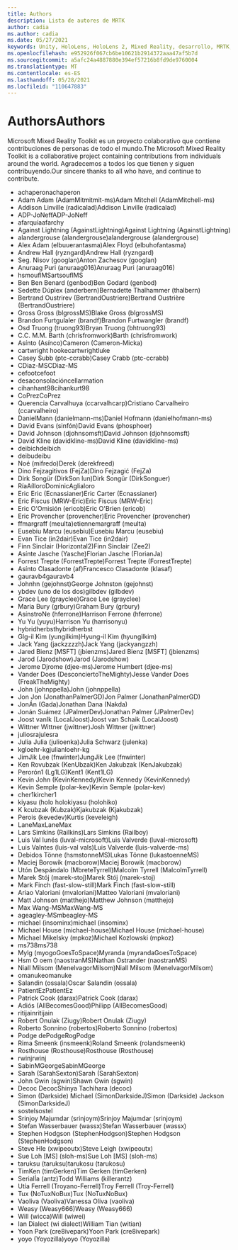 ```yaml
---
title: Authors
description: Lista de autores de MRTK
author: cadia
ms.author: cadia
ms.date: 05/27/2021
keywords: Unity, HoloLens, HoloLens 2, Mixed Reality, desarrollo, MRTK, C#, Colaboradores, Comunidad
ms.openlocfilehash: e952926f067cb6be10621b2914372aaa47af5b7d
ms.sourcegitcommit: a5afc24a4887880e394ef57216b8fd9de9760004
ms.translationtype: MT
ms.contentlocale: es-ES
ms.lasthandoff: 05/28/2021
ms.locfileid: "110647883"
---
```

# <a name="authors"></a><span data-ttu-id="85f78-104">Authors</span><span class="sxs-lookup"><span data-stu-id="85f78-104">Authors</span></span>

<span data-ttu-id="85f78-105">Microsoft Mixed Reality Toolkit es un proyecto colaborativo que contiene contribuciones de personas de todo el mundo.</span><span class="sxs-lookup"><span data-stu-id="85f78-105">The Microsoft Mixed Reality Toolkit is a collaborative project containing contributions from individuals around the world.</span></span> <span data-ttu-id="85f78-106">Agradecemos a todos los que tienen y siguen contribuyendo.</span><span class="sxs-lookup"><span data-stu-id="85f78-106">Our sincere thanks to all who have, and continue to contribute.</span></span>

- <span data-ttu-id="85f78-107">achaperon</span><span class="sxs-lookup"><span data-stu-id="85f78-107">achaperon</span></span>
- <span data-ttu-id="85f78-108">Adam Adam (AdamMitmitmit-ms)</span><span class="sxs-lookup"><span data-stu-id="85f78-108">Adam Mitchell (AdamMitchell-ms)</span></span>
- <span data-ttu-id="85f78-109">Addison Linville (radicalad)</span><span class="sxs-lookup"><span data-stu-id="85f78-109">Addison Linville (radicalad)</span></span>
- <span data-ttu-id="85f78-110">ADP-JoNeff</span><span class="sxs-lookup"><span data-stu-id="85f78-110">ADP-JoNeff</span></span>
- <span data-ttu-id="85f78-111">afarquía</span><span class="sxs-lookup"><span data-stu-id="85f78-111">afarchy</span></span>
- <span data-ttu-id="85f78-112">Against Lightning (AgainstLightning)</span><span class="sxs-lookup"><span data-stu-id="85f78-112">Against Lightning (AgainstLightning)</span></span>
- <span data-ttu-id="85f78-113">alandergrouse (alandergrouse)</span><span class="sxs-lookup"><span data-stu-id="85f78-113">alandergrouse (alandergrouse)</span></span>
- <span data-ttu-id="85f78-114">Alex Adam (elbuuerantasma)</span><span class="sxs-lookup"><span data-stu-id="85f78-114">Alex Floyd (elbuhofantasma)</span></span>
- <span data-ttu-id="85f78-115">Andrew Hall (ryzngard)</span><span class="sxs-lookup"><span data-stu-id="85f78-115">Andrew Hall (ryzngard)</span></span>
- <span data-ttu-id="85f78-116">Seg. Nisov (googlan)</span><span class="sxs-lookup"><span data-stu-id="85f78-116">Anton Zachesov (googlan)</span></span>
- <span data-ttu-id="85f78-117">Anuraag Puri (anuraag016)</span><span class="sxs-lookup"><span data-stu-id="85f78-117">Anuraag Puri (anuraag016)</span></span>
- <span data-ttu-id="85f78-118">hsmouflMS</span><span class="sxs-lookup"><span data-stu-id="85f78-118">artsouflMS</span></span>
- <span data-ttu-id="85f78-119">Ben Ben Benard (genbod)</span><span class="sxs-lookup"><span data-stu-id="85f78-119">Ben Godard (genbod)</span></span>
- <span data-ttu-id="85f78-120">Sedette Dúplex (anderbern)</span><span class="sxs-lookup"><span data-stu-id="85f78-120">Bernadette Thalhammer (thalbern)</span></span>
- <span data-ttu-id="85f78-121">Bertrand Oustrirev (BertrandOustriere)</span><span class="sxs-lookup"><span data-stu-id="85f78-121">Bertrand Oustrière (BertrandOustriere)</span></span>
- <span data-ttu-id="85f78-122">Gross Gross (blgrossMS)</span><span class="sxs-lookup"><span data-stu-id="85f78-122">Blake Gross (blgrossMS)</span></span>
- <span data-ttu-id="85f78-123">Brandon Furtgulaler (brandf)</span><span class="sxs-lookup"><span data-stu-id="85f78-123">Brandon Furtwangler (brandf)</span></span>
- <span data-ttu-id="85f78-124">Osd Truong (truong93)</span><span class="sxs-lookup"><span data-stu-id="85f78-124">Bryan Truong (bhtruong93)</span></span>
- <span data-ttu-id="85f78-125">C.</span><span class="sxs-lookup"><span data-stu-id="85f78-125">C.</span></span> <span data-ttu-id="85f78-126">M.</span><span class="sxs-lookup"><span data-stu-id="85f78-126">M.</span></span> <span data-ttu-id="85f78-127">Barth (chrisfromwork)</span><span class="sxs-lookup"><span data-stu-id="85f78-127">Barth (chrisfromwork)</span></span>
- <span data-ttu-id="85f78-128">Asínto (Asínco)</span><span class="sxs-lookup"><span data-stu-id="85f78-128">Cameron (Cameron-Micka)</span></span>
- <span data-ttu-id="85f78-129">cartwright hooke</span><span class="sxs-lookup"><span data-stu-id="85f78-129">cartwrightluke</span></span>
- <span data-ttu-id="85f78-130">Casey Subb (ptc-ccrabb)</span><span class="sxs-lookup"><span data-stu-id="85f78-130">Casey Crabb (ptc-ccrabb)</span></span>
- <span data-ttu-id="85f78-131">CDiaz-MS</span><span class="sxs-lookup"><span data-stu-id="85f78-131">CDiaz-MS</span></span>
- <span data-ttu-id="85f78-132">cefoot</span><span class="sxs-lookup"><span data-stu-id="85f78-132">cefoot</span></span>
- <span data-ttu-id="85f78-133">desaconsolación</span><span class="sxs-lookup"><span data-stu-id="85f78-133">cellarmation</span></span>
- <span data-ttu-id="85f78-134">cihanhant98</span><span class="sxs-lookup"><span data-stu-id="85f78-134">cihankurt98</span></span>
- <span data-ttu-id="85f78-135">CoPrez</span><span class="sxs-lookup"><span data-stu-id="85f78-135">CoPrez</span></span>
- <span data-ttu-id="85f78-136">Querencia Carvalhuya (ccarvalhcarp)</span><span class="sxs-lookup"><span data-stu-id="85f78-136">Cristiano Carvalheiro (ccarvalheiro)</span></span>
- <span data-ttu-id="85f78-137">DanielMann (danielmann-ms)</span><span class="sxs-lookup"><span data-stu-id="85f78-137">Daniel Hofmann (danielhofmann-ms)</span></span>
- <span data-ttu-id="85f78-138">David Evans (sinfón)</span><span class="sxs-lookup"><span data-stu-id="85f78-138">David Evans (phosphoer)</span></span>
- <span data-ttu-id="85f78-139">David Johnson (djohnsomsft)</span><span class="sxs-lookup"><span data-stu-id="85f78-139">David Johnson (djohnsomsft)</span></span>
- <span data-ttu-id="85f78-140">David Kline (davidkline-ms)</span><span class="sxs-lookup"><span data-stu-id="85f78-140">David Kline (davidkline-ms)</span></span>
- <span data-ttu-id="85f78-141">deibich</span><span class="sxs-lookup"><span data-stu-id="85f78-141">deibich</span></span>
- <span data-ttu-id="85f78-142">deibu</span><span class="sxs-lookup"><span data-stu-id="85f78-142">deibu</span></span>
- <span data-ttu-id="85f78-143">Noé (mifredo)</span><span class="sxs-lookup"><span data-stu-id="85f78-143">Derek (derekfreed)</span></span>
- <span data-ttu-id="85f78-144">Dino Fejzagitivos (FejZa)</span><span class="sxs-lookup"><span data-stu-id="85f78-144">Dino Fejzagić (FejZa)</span></span>
- <span data-ttu-id="85f78-145">Dirk Songür (DirkSon lun)</span><span class="sxs-lookup"><span data-stu-id="85f78-145">Dirk Songür (DirkSonguer)</span></span>
- <span data-ttu-id="85f78-146">RíaAílloro</span><span class="sxs-lookup"><span data-stu-id="85f78-146">DominicAglialoro</span></span>
- <span data-ttu-id="85f78-147">Eric Eric (Ecnassianer)</span><span class="sxs-lookup"><span data-stu-id="85f78-147">Eric Carter (Ecnassianer)</span></span>
- <span data-ttu-id="85f78-148">Eric Fiscus (MRW-Eric)</span><span class="sxs-lookup"><span data-stu-id="85f78-148">Eric Fiscus (MRW-Eric)</span></span>
- <span data-ttu-id="85f78-149">Eric O'Omisión (ericob)</span><span class="sxs-lookup"><span data-stu-id="85f78-149">Eric O'Brien (ericob)</span></span>
- <span data-ttu-id="85f78-150">Eric Provencher (provencher)</span><span class="sxs-lookup"><span data-stu-id="85f78-150">Eric Provencher (provencher)</span></span>
- <span data-ttu-id="85f78-151">ffmargraff (meulta)</span><span class="sxs-lookup"><span data-stu-id="85f78-151">etiennemargraff (meulta)</span></span>
- <span data-ttu-id="85f78-152">Eusebiu Marcu (eusebiu)</span><span class="sxs-lookup"><span data-stu-id="85f78-152">Eusebiu Marcu (eusebiu)</span></span>
- <span data-ttu-id="85f78-153">Evan Tice (in2dair)</span><span class="sxs-lookup"><span data-stu-id="85f78-153">Evan Tice (in2dair)</span></span>
- <span data-ttu-id="85f78-154">Finn Sinclair (Horizontal2)</span><span class="sxs-lookup"><span data-stu-id="85f78-154">Finn Sinclair (Zee2)</span></span>
- <span data-ttu-id="85f78-155">Asínte Jasche (Yasche)</span><span class="sxs-lookup"><span data-stu-id="85f78-155">Florian Jasche (FlorianJa)</span></span>
- <span data-ttu-id="85f78-156">Forrest Trepte (ForrestTrepte)</span><span class="sxs-lookup"><span data-stu-id="85f78-156">Forrest Trepte (ForrestTrepte)</span></span>
- <span data-ttu-id="85f78-157">Asínto Clasadonte (af)</span><span class="sxs-lookup"><span data-stu-id="85f78-157">Francesco Clasadonte (klasaf)</span></span>
- <span data-ttu-id="85f78-158">gauravb4</span><span class="sxs-lookup"><span data-stu-id="85f78-158">gauravb4</span></span>
- <span data-ttu-id="85f78-159">Johnhn (gejohnst)</span><span class="sxs-lookup"><span data-stu-id="85f78-159">George Johnston (gejohnst)</span></span>
- <span data-ttu-id="85f78-160">ybdev (uno de los dos)</span><span class="sxs-lookup"><span data-stu-id="85f78-160">gilbdev (gilbdev)</span></span>
- <span data-ttu-id="85f78-161">Grace Lee (grayclee)</span><span class="sxs-lookup"><span data-stu-id="85f78-161">Grace Lee (grayclee)</span></span>
- <span data-ttu-id="85f78-162">Maria Bury (grbury)</span><span class="sxs-lookup"><span data-stu-id="85f78-162">Graham Bury (grbury)</span></span>
- <span data-ttu-id="85f78-163">AsínstroNe (hferrone)</span><span class="sxs-lookup"><span data-stu-id="85f78-163">Harrison Ferrone (hferrone)</span></span>
- <span data-ttu-id="85f78-164">Yu Yu (yuyu)</span><span class="sxs-lookup"><span data-stu-id="85f78-164">Harrison Yu (harrisonyu)</span></span>
- <span data-ttu-id="85f78-165">hybridherbst</span><span class="sxs-lookup"><span data-stu-id="85f78-165">hybridherbst</span></span>
- <span data-ttu-id="85f78-166">Glg-il Kim (yungilkim)</span><span class="sxs-lookup"><span data-stu-id="85f78-166">Hyung-il Kim (hyungilkim)</span></span>
- <span data-ttu-id="85f78-167">Jack Yang (jackzzzzh)</span><span class="sxs-lookup"><span data-stu-id="85f78-167">Jack Yang (jackyangzzh)</span></span>
- <span data-ttu-id="85f78-168">Jared Bienz [MSFT] (jbienzms)</span><span class="sxs-lookup"><span data-stu-id="85f78-168">Jared Bienz [MSFT] (jbienzms)</span></span>
- <span data-ttu-id="85f78-169">Jarod (Jarodshow)</span><span class="sxs-lookup"><span data-stu-id="85f78-169">Jarod (Jarodshow)</span></span>
- <span data-ttu-id="85f78-170">Jerome Djrome (djee-ms)</span><span class="sxs-lookup"><span data-stu-id="85f78-170">Jerome Humbert (djee-ms)</span></span>
- <span data-ttu-id="85f78-171">Vander Does (DesconciertoTheMighty)</span><span class="sxs-lookup"><span data-stu-id="85f78-171">Jesse Vander Does (FreakTheMighty)</span></span>
- <span data-ttu-id="85f78-172">John (johnppella)</span><span class="sxs-lookup"><span data-stu-id="85f78-172">John (johnppella)</span></span>
- <span data-ttu-id="85f78-173">Jon Jon (JonathanPalmerGD)</span><span class="sxs-lookup"><span data-stu-id="85f78-173">Jon Palmer (JonathanPalmerGD)</span></span>
- <span data-ttu-id="85f78-174">JonÁn (Gada)</span><span class="sxs-lookup"><span data-stu-id="85f78-174">Jonathan Dana (Nakda)</span></span>
- <span data-ttu-id="85f78-175">Jonán Suámez (JPalmerDev)</span><span class="sxs-lookup"><span data-stu-id="85f78-175">Jonathan Palmer (JPalmerDev)</span></span>
- <span data-ttu-id="85f78-176">Joost vanIk (LocalJoost)</span><span class="sxs-lookup"><span data-stu-id="85f78-176">Joost van Schaik (LocalJoost)</span></span>
- <span data-ttu-id="85f78-177">Wittner Wittner (jwittner)</span><span class="sxs-lookup"><span data-stu-id="85f78-177">Josh Wittner (jwittner)</span></span>
- <span data-ttu-id="85f78-178">juliosra</span><span class="sxs-lookup"><span data-stu-id="85f78-178">julesra</span></span>
- <span data-ttu-id="85f78-179">Julia Julia (julioenka)</span><span class="sxs-lookup"><span data-stu-id="85f78-179">Julia Schwarz (julenka)</span></span>
- <span data-ttu-id="85f78-180">kgloehr-kg</span><span class="sxs-lookup"><span data-stu-id="85f78-180">julianloehr-kg</span></span>
- <span data-ttu-id="85f78-181">JimJik Lee (fnwinter)</span><span class="sxs-lookup"><span data-stu-id="85f78-181">JungJik Lee (fnwinter)</span></span>
- <span data-ttu-id="85f78-182">Ken Rovubzak (KenUbzak)</span><span class="sxs-lookup"><span data-stu-id="85f78-182">Ken Jakubzak (KenJakubzak)</span></span>
- <span data-ttu-id="85f78-183">Perorón1 (Lg1LG)</span><span class="sxs-lookup"><span data-stu-id="85f78-183">Kent1 (Kent1LG)</span></span>
- <span data-ttu-id="85f78-184">Kevin John (KevinKennedy)</span><span class="sxs-lookup"><span data-stu-id="85f78-184">Kevin Kennedy (KevinKennedy)</span></span>
- <span data-ttu-id="85f78-185">Kevin Semple (polar-kev)</span><span class="sxs-lookup"><span data-stu-id="85f78-185">Kevin Semple (polar-kev)</span></span>
- <span data-ttu-id="85f78-186">cher1</span><span class="sxs-lookup"><span data-stu-id="85f78-186">kircher1</span></span>
- <span data-ttu-id="85f78-187">kiyasu (holo holo</span><span class="sxs-lookup"><span data-stu-id="85f78-187">kiyasu (holohiko)</span></span>
- <span data-ttu-id="85f78-188">K kcubzak (Kubzak)</span><span class="sxs-lookup"><span data-stu-id="85f78-188">Kjakubzak (Kjakubzak)</span></span>
- <span data-ttu-id="85f78-189">Perois (kevedev)</span><span class="sxs-lookup"><span data-stu-id="85f78-189">Kurtis (keveleigh)</span></span>
- <span data-ttu-id="85f78-190">LaneMax</span><span class="sxs-lookup"><span data-stu-id="85f78-190">LaneMax</span></span>
- <span data-ttu-id="85f78-191">Lars Simkins (Railkins)</span><span class="sxs-lookup"><span data-stu-id="85f78-191">Lars Simkins (Railboy)</span></span>
- <span data-ttu-id="85f78-192">Luis Val lunés (luval-microsoft)</span><span class="sxs-lookup"><span data-stu-id="85f78-192">Luis Valverde (luval-microsoft)</span></span>
- <span data-ttu-id="85f78-193">Luis Valntes (luis-val vals)</span><span class="sxs-lookup"><span data-stu-id="85f78-193">Luis Valverde (luis-valverde-ms)</span></span>
- <span data-ttu-id="85f78-194">Debidos Tönne (hsmstonneMS)</span><span class="sxs-lookup"><span data-stu-id="85f78-194">Lukas Tönne (lukastoenneMS)</span></span>
- <span data-ttu-id="85f78-195">Maciej Borowik (macborow)</span><span class="sxs-lookup"><span data-stu-id="85f78-195">Maciej Borowik (macborow)</span></span>
- <span data-ttu-id="85f78-196">Utón Despándalo (MbreteTyrrell)</span><span class="sxs-lookup"><span data-stu-id="85f78-196">Malcolm Tyrrell (MalcolmTyrrell)</span></span>
- <span data-ttu-id="85f78-197">Marek Stój (marek-stoj)</span><span class="sxs-lookup"><span data-stu-id="85f78-197">Marek Stój (marek-stoj)</span></span>
- <span data-ttu-id="85f78-198">Mark Finch (fast-slow-still)</span><span class="sxs-lookup"><span data-stu-id="85f78-198">Mark Finch (fast-slow-still)</span></span>
- <span data-ttu-id="85f78-199">Ariao Valoriani (mvaloriani)</span><span class="sxs-lookup"><span data-stu-id="85f78-199">Matteo Valoriani (mvaloriani)</span></span>
- <span data-ttu-id="85f78-200">Matt Johnson (matthejo)</span><span class="sxs-lookup"><span data-stu-id="85f78-200">Matthew Johnson (matthejo)</span></span>
- <span data-ttu-id="85f78-201">Max Wang-MS</span><span class="sxs-lookup"><span data-stu-id="85f78-201">MaxWang-MS</span></span>
- <span data-ttu-id="85f78-202">ageagley-MS</span><span class="sxs-lookup"><span data-stu-id="85f78-202">mbeagley-MS</span></span>
- <span data-ttu-id="85f78-203">michael (insominx)</span><span class="sxs-lookup"><span data-stu-id="85f78-203">michael (insominx)</span></span>
- <span data-ttu-id="85f78-204">Michael House (michael-house)</span><span class="sxs-lookup"><span data-stu-id="85f78-204">Michael House (michael-house)</span></span>
- <span data-ttu-id="85f78-205">Michael Mikelsky (mpkoz)</span><span class="sxs-lookup"><span data-stu-id="85f78-205">Michael Kozlowski (mpkoz)</span></span>
- <span data-ttu-id="85f78-206">ms738</span><span class="sxs-lookup"><span data-stu-id="85f78-206">ms738</span></span>
- <span data-ttu-id="85f78-207">Mylg (myogoGoesToSpace)</span><span class="sxs-lookup"><span data-stu-id="85f78-207">Myranda (myrandaGoesToSpace)</span></span>
- <span data-ttu-id="85f78-208">Hsm O oem (naostranMS)</span><span class="sxs-lookup"><span data-stu-id="85f78-208">Nathan Ostrander (naostranMS)</span></span>
- <span data-ttu-id="85f78-209">Niall Milsom (MenelvagorMilsom)</span><span class="sxs-lookup"><span data-stu-id="85f78-209">Niall Milsom (MenelvagorMilsom)</span></span>
- <span data-ttu-id="85f78-210">omanuke</span><span class="sxs-lookup"><span data-stu-id="85f78-210">omanuke</span></span>
- <span data-ttu-id="85f78-211">Salandin (ossala)</span><span class="sxs-lookup"><span data-stu-id="85f78-211">Oscar Salandin (ossala)</span></span>
- <span data-ttu-id="85f78-212">PatientEz</span><span class="sxs-lookup"><span data-stu-id="85f78-212">PatientEz</span></span>
- <span data-ttu-id="85f78-213">Patrick Cook (darax)</span><span class="sxs-lookup"><span data-stu-id="85f78-213">Patrick Cook (darax)</span></span>
- <span data-ttu-id="85f78-214">Adiós (AllBecomesGood)</span><span class="sxs-lookup"><span data-stu-id="85f78-214">Philipp (AllBecomesGood)</span></span>
- <span data-ttu-id="85f78-215">ritijain</span><span class="sxs-lookup"><span data-stu-id="85f78-215">ritijain</span></span>
- <span data-ttu-id="85f78-216">Robert Onulak (Ziugy)</span><span class="sxs-lookup"><span data-stu-id="85f78-216">Robert Onulak (Ziugy)</span></span>
- <span data-ttu-id="85f78-217">Roberto Sonnino (robertos)</span><span class="sxs-lookup"><span data-stu-id="85f78-217">Roberto Sonnino (robertos)</span></span>
- <span data-ttu-id="85f78-218">Podge dePodge</span><span class="sxs-lookup"><span data-stu-id="85f78-218">RogPodge</span></span>
- <span data-ttu-id="85f78-219">Rima Smeenk (insmeenk)</span><span class="sxs-lookup"><span data-stu-id="85f78-219">Roland Smeenk (rolandsmeenk)</span></span>
- <span data-ttu-id="85f78-220">Rosthouse (Rosthouse)</span><span class="sxs-lookup"><span data-stu-id="85f78-220">Rosthouse (Rosthouse)</span></span>
- <span data-ttu-id="85f78-221">rwinj</span><span class="sxs-lookup"><span data-stu-id="85f78-221">rwinj</span></span>
- <span data-ttu-id="85f78-222">SabinMGeorge</span><span class="sxs-lookup"><span data-stu-id="85f78-222">SabinMGeorge</span></span>
- <span data-ttu-id="85f78-223">Sarah (SarahSexton)</span><span class="sxs-lookup"><span data-stu-id="85f78-223">Sarah (SarahSexton)</span></span>
- <span data-ttu-id="85f78-224">John Gwin (sgwin)</span><span class="sxs-lookup"><span data-stu-id="85f78-224">Shawn Gwin (sgwin)</span></span>
- <span data-ttu-id="85f78-225">Decoc Decoc</span><span class="sxs-lookup"><span data-stu-id="85f78-225">Shinya Tachihara (decoc)</span></span>
- <span data-ttu-id="85f78-226">Simon (Darkside) Michael (SimonDarksideJ)</span><span class="sxs-lookup"><span data-stu-id="85f78-226">Simon (Darkside) Jackson (SimonDarksideJ)</span></span>
- <span data-ttu-id="85f78-227">sostel</span><span class="sxs-lookup"><span data-stu-id="85f78-227">sostel</span></span>
- <span data-ttu-id="85f78-228">Srinjoy Majumdar (srinjoym)</span><span class="sxs-lookup"><span data-stu-id="85f78-228">Srinjoy Majumdar (srinjoym)</span></span>
- <span data-ttu-id="85f78-229">Stefan Wasserbauer (wassx)</span><span class="sxs-lookup"><span data-stu-id="85f78-229">Stefan Wasserbauer (wassx)</span></span>
- <span data-ttu-id="85f78-230">Stephen Hodgson (StephenHodgson)</span><span class="sxs-lookup"><span data-stu-id="85f78-230">Stephen Hodgson (StephenHodgson)</span></span>
- <span data-ttu-id="85f78-231">Steve Hle (xwipeoutx)</span><span class="sxs-lookup"><span data-stu-id="85f78-231">Steve Leigh (xwipeoutx)</span></span>
- <span data-ttu-id="85f78-232">Sue Loh [MS] (sloh-ms)</span><span class="sxs-lookup"><span data-stu-id="85f78-232">Sue Loh [MS] (sloh-ms)</span></span>
- <span data-ttu-id="85f78-233">taruksu (taruksu)</span><span class="sxs-lookup"><span data-stu-id="85f78-233">tarukosu (tarukosu)</span></span>
- <span data-ttu-id="85f78-234">TimKen (timGerken)</span><span class="sxs-lookup"><span data-stu-id="85f78-234">Tim Gerken (timGerken)</span></span>
- <span data-ttu-id="85f78-235">SerialÍa (antz)</span><span class="sxs-lookup"><span data-stu-id="85f78-235">Todd Williams (killerantz)</span></span>
- <span data-ttu-id="85f78-236">Utía Ferrell (Troyano-Ferrell)</span><span class="sxs-lookup"><span data-stu-id="85f78-236">Troy Ferrell (Troy-Ferrell)</span></span>
- <span data-ttu-id="85f78-237">Tux (NoTuxNoBux)</span><span class="sxs-lookup"><span data-stu-id="85f78-237">Tux (NoTuxNoBux)</span></span>
- <span data-ttu-id="85f78-238">Vaoliva (Vaoliva)</span><span class="sxs-lookup"><span data-stu-id="85f78-238">Vanessa Oliva (vaoliva)</span></span>
- <span data-ttu-id="85f78-239">Weasy (Weasy666)</span><span class="sxs-lookup"><span data-stu-id="85f78-239">Weasy (Weasy666)</span></span>
- <span data-ttu-id="85f78-240">Will (wicca)</span><span class="sxs-lookup"><span data-stu-id="85f78-240">Will (wiwei)</span></span>
- <span data-ttu-id="85f78-241">Ian Dialect (wi dialect)</span><span class="sxs-lookup"><span data-stu-id="85f78-241">William Tian (witian)</span></span>
- <span data-ttu-id="85f78-242">Yoon Park (cre8ivepark)</span><span class="sxs-lookup"><span data-stu-id="85f78-242">Yoon Park (cre8ivepark)</span></span>
- <span data-ttu-id="85f78-243">yoyo (Yoyozilla)</span><span class="sxs-lookup"><span data-stu-id="85f78-243">yoyo (Yoyozilla)</span></span>
